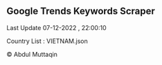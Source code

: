 

## Google Trends Keywords Scraper 
 
Last Update 07-12-2022 , 22:00:10

Country List :
VIETNAM.json



© Abdul Muttaqin 
